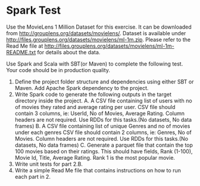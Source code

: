 Spark Test
===========
Use the MovieLens 1 Million Dataset for this exercise. It can be downloaded from http://grouplens.org/datasets/movielens/.
Dataset is available under http://files.grouplens.org/datasets/movielens/ml-1m.zip.
Please refer to the Read Me file at http://files.grouplens.org/datasets/movielens/ml-1m-README.txt for details about the data.

Use Spark and Scala with SBT(or Maven) to complete the following test. Your code should be in production quality.

1. Define the project folder structure and dependencies using either SBT or Maven. Add Apache Spark dependency to the project.
2. Write Spark code to generate the following outputs in the target directory inside the project.
A. A CSV file containing list of users with no of movies they rated and average rating per user.
   CSV file should contain 3 columns, ie: UserId, No of Movies, Average Rating. Column headers are not required. Use RDDs for this tasks.(No datasets, No data frames)
B. A CSV file containing list of unique Genres and no of movies under each genres
    CSV file should contain 2 columns, ie: Genres, No of Movies. Column headers are not required. Use RDDs for this tasks.(No datasets, No data frames)
C. Generate a parquet file that contain the top 100 movies based on their ratings. This should have fields, Rank (1-100), Movie Id, Title, Average Rating. Rank 1 is the most popular movie.
3. Write unit tests for part 2.B.
4. Write a simple Read Me file that contains instructions on how to run each part in 2.
